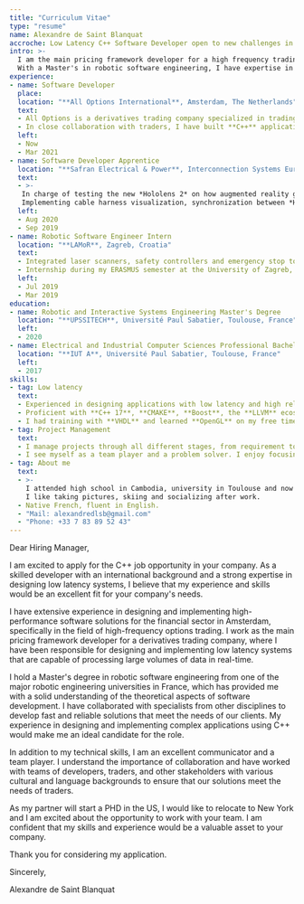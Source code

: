 ```yaml
---
title: "Curriculum Vitae"
type: "resume"
name: Alexandre de Saint Blanquat
accroche: Low Latency C++ Software Developer open to new challenges in the US
intro: >-
  I am the main pricing framework developer for a high frequency trading company in Amsterdam, the Netherlands.
  With a Master's in robotic software engineering, I have expertise in designing systems and collaborating with specialists from other disciplines to bring fast and reliable solutions to traders.
experience:
- name: Software Developer
  place:
  location: "**All Options International**, Amsterdam, The Netherlands"
  text:
  - All Options is a derivatives trading company specialized in trading options. I am part of a team of ten software developers dedicated to ensure the continuity of the trading platform, implementing new features, and expanding to new products.
  - In close collaboration with traders, I have built **C++** applications covering low latency trading, portfolio management and options hedging. I am the main developer on the pricing framework, aiming to improve performances for European products, replace legacy code and expand to the US market.
  left:
  - Now
  - Mar 2021
- name: Software Developer Apprentice
  location: "**Safran Electrical & Power**, Interconnection Systems Eurasia, Design Office, Blagnac, France"
  text:
  - >-
   In charge of testing the new *Hololens 2* on how augmented reality glasses can be used in the plane cabling process. 
   Implementing cable harness visualization, synchronization between *Hololens*, and new augmented reality interactions.
  left:
  - Aug 2020
  - Sep 2019
- name: Robotic Software Engineer Intern
  location: "**LAMoR**, Zagreb, Croatia"
  text:
  - Integrated laser scanners, safety controllers and emergency stop to a warehouse robot. Made a **C++ ROS** package to decode sensor data stream.
  - Internship during my ERASMUS semester at the University of Zagreb, Faculty of Electrical Engineering and Computing.
  left:
  - Jul 2019
  - Mar 2019
education:
- name: Robotic and Interactive Systems Engineering Master's Degree
  location: "**UPSSITECH**, Université Paul Sabatier, Toulouse, France"
  left:
  - 2020
- name: Electrical and Industrial Computer Sciences Professional Bachelor's Degree
  location: "**IUT A**, Université Paul Sabatier, Toulouse, France"
  left:
  - 2017
skills:
- tag: Low latency
  text:
  - Experienced in designing applications with low latency and high reliability requirements. I have a methodic approach and always abstract problems into a model (state machine, Grafcet, dependency graph...) then optimize by profiling the code.
  - Proficient with **C++ 17**, **CMAKE**, **Boost**, the **LLVM** ecosystem and now moving to **C++ 23**. Using **Linux** as my working environment and taking advantage of other languages such as **Python**, **Go** or **Javascript**.
  - I had training with **VHDL** and learned **OpenGL** on my free time. Would be interested in working with GPU-accelerated computing or **FPGA**.
- tag: Project Management
  text:
  - I manage projects through all different stages, from requirement to release, support and handover. I supervise the work of my junior colleagues. I like to review the design and the code for other projects and give a constructive feedback.
  - I see myself as a team player and a problem solver. I enjoy focusing on design in order to build scalable solutions.
- tag: About me
  text:
  - >-
    I attended high school in Cambodia, university in Toulouse and now living in Amsterdam.
    I like taking pictures, skiing and socializing after work.
  - Native French, fluent in English.
  - "Mail: alexandredlsb@gmail.com"
  - "Phone: +33 7 83 89 52 43"
---
```

Dear Hiring Manager,

I am excited to apply for the C++ job opportunity in your company. As a skilled developer with an international background and a strong expertise in designing low latency systems, I believe that my experience and skills would be an excellent fit for your company's needs.

I have extensive experience in designing and implementing high-performance software solutions for the financial sector in Amsterdam, specifically in the field of high-frequency options trading. I work as the main pricing framework developer for a derivatives trading company, where I have been responsible for designing and implementing low latency systems that are capable of processing large volumes of data in real-time.

I hold a Master's degree in robotic software engineering from one of the major robotic engineering universities in France, which has provided me with a solid understanding of the theoretical aspects of software development. I have collaborated with specialists from other disciplines to develop fast and reliable solutions that meet the needs of our clients. My experience in designing and implementing complex applications using C++ would make me an ideal candidate for the role.

In addition to my technical skills, I am an excellent communicator and a team player. I understand the importance of collaboration and have worked with teams of developers, traders, and other stakeholders with various cultural and language backgrounds to ensure that our solutions meet the needs of traders.

As my partner will start a PHD in the US, I would like to relocate to New York and I am excited about the opportunity to work with your team. I am confident that my skills and experience would be a valuable asset to your company.

Thank you for considering my application.

Sincerely,

Alexandre de Saint Blanquat